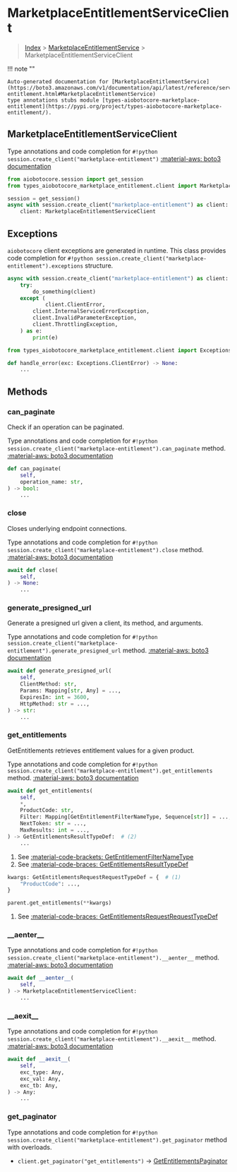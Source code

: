 # MarketplaceEntitlementServiceClient

> [Index](../README.md) > [MarketplaceEntitlementService](./README.md) > MarketplaceEntitlementServiceClient

!!! note ""

    Auto-generated documentation for [MarketplaceEntitlementService](https://boto3.amazonaws.com/v1/documentation/api/latest/reference/services/marketplace-entitlement.html#MarketplaceEntitlementService)
    type annotations stubs module [types-aiobotocore-marketplace-entitlement](https://pypi.org/project/types-aiobotocore-marketplace-entitlement/).

## MarketplaceEntitlementServiceClient

Type annotations and code completion for `#!python session.create_client("marketplace-entitlement")`
[:material-aws: boto3 documentation](https://boto3.amazonaws.com/v1/documentation/api/latest/reference/services/marketplace-entitlement.html#MarketplaceEntitlementService.Client)

```python title="Usage example"
from aiobotocore.session import get_session
from types_aiobotocore_marketplace_entitlement.client import MarketplaceEntitlementServiceClient

session = get_session()
async with session.create_client("marketplace-entitlement") as client:
    client: MarketplaceEntitlementServiceClient
```

## Exceptions


`aiobotocore` client exceptions are generated in runtime.
This class provides code completion for `#!python session.create_client("marketplace-entitlement").exceptions` structure.

```python title="Usage example"
async with session.create_client("marketplace-entitlement") as client:
    try:
        do_something(client)
    except (
            client.ClientError,
        client.InternalServiceErrorException,
        client.InvalidParameterException,
        client.ThrottlingException,
    ) as e:
        print(e)
```

```python title="Type checking example"
from types_aiobotocore_marketplace_entitlement.client import Exceptions

def handle_error(exc: Exceptions.ClientError) -> None:
    ...
```


## Methods


### can\_paginate

Check if an operation can be paginated.

Type annotations and code completion for `#!python session.create_client("marketplace-entitlement").can_paginate` method.
[:material-aws: boto3 documentation](https://boto3.amazonaws.com/v1/documentation/api/latest/reference/services/marketplace-entitlement.html#MarketplaceEntitlementService.Client.can_paginate)

```python title="Method definition"
def can_paginate(
    self,
    operation_name: str,
) -> bool:
    ...
```


### close

Closes underlying endpoint connections.

Type annotations and code completion for `#!python session.create_client("marketplace-entitlement").close` method.
[:material-aws: boto3 documentation](https://boto3.amazonaws.com/v1/documentation/api/latest/reference/services/marketplace-entitlement.html#MarketplaceEntitlementService.Client.close)

```python title="Method definition"
await def close(
    self,
) -> None:
    ...
```


### generate\_presigned\_url

Generate a presigned url given a client, its method, and arguments.

Type annotations and code completion for `#!python session.create_client("marketplace-entitlement").generate_presigned_url` method.
[:material-aws: boto3 documentation](https://boto3.amazonaws.com/v1/documentation/api/latest/reference/services/marketplace-entitlement.html#MarketplaceEntitlementService.Client.generate_presigned_url)

```python title="Method definition"
await def generate_presigned_url(
    self,
    ClientMethod: str,
    Params: Mapping[str, Any] = ...,
    ExpiresIn: int = 3600,
    HttpMethod: str = ...,
) -> str:
    ...
```


### get\_entitlements

GetEntitlements retrieves entitlement values for a given product.

Type annotations and code completion for `#!python session.create_client("marketplace-entitlement").get_entitlements` method.
[:material-aws: boto3 documentation](https://boto3.amazonaws.com/v1/documentation/api/latest/reference/services/marketplace-entitlement.html#MarketplaceEntitlementService.Client.get_entitlements)

```python title="Method definition"
await def get_entitlements(
    self,
    *,
    ProductCode: str,
    Filter: Mapping[GetEntitlementFilterNameType, Sequence[str]] = ...,  # (1)
    NextToken: str = ...,
    MaxResults: int = ...,
) -> GetEntitlementsResultTypeDef:  # (2)
    ...
```

1. See [:material-code-brackets: GetEntitlementFilterNameType](./literals.md#getentitlementfilternametype) 
2. See [:material-code-braces: GetEntitlementsResultTypeDef](./type_defs.md#getentitlementsresulttypedef) 


```python title="Usage example with kwargs"
kwargs: GetEntitlementsRequestRequestTypeDef = {  # (1)
    "ProductCode": ...,
}

parent.get_entitlements(**kwargs)
```

1. See [:material-code-braces: GetEntitlementsRequestRequestTypeDef](./type_defs.md#getentitlementsrequestrequesttypedef) 

### \_\_aenter\_\_



Type annotations and code completion for `#!python session.create_client("marketplace-entitlement").__aenter__` method.
[:material-aws: boto3 documentation](https://boto3.amazonaws.com/v1/documentation/api/latest/reference/services/marketplace-entitlement.html#MarketplaceEntitlementService.Client.__aenter__)

```python title="Method definition"
await def __aenter__(
    self,
) -> MarketplaceEntitlementServiceClient:
    ...
```


### \_\_aexit\_\_



Type annotations and code completion for `#!python session.create_client("marketplace-entitlement").__aexit__` method.
[:material-aws: boto3 documentation](https://boto3.amazonaws.com/v1/documentation/api/latest/reference/services/marketplace-entitlement.html#MarketplaceEntitlementService.Client.__aexit__)

```python title="Method definition"
await def __aexit__(
    self,
    exc_type: Any,
    exc_val: Any,
    exc_tb: Any,
) -> Any:
    ...
```




### get_paginator

Type annotations and code completion for `#!python session.create_client("marketplace-entitlement").get_paginator` method with overloads.

- `client.get_paginator("get_entitlements")` -> [GetEntitlementsPaginator](./paginators.md#getentitlementspaginator)



